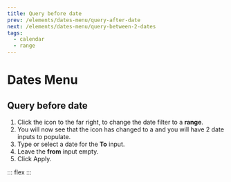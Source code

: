 ```yaml
---
title: Query before date
prev: /elements/dates-menu/query-after-date
next: /elements/dates-menu/query-between-2-dates
tags:
  - calendar
  - range
---
```


# Dates Menu

## Query before date

1. Click the <GsfIcon icon="calendar"/> icon to the far right, to change the date filter to a **range**.
1. You will now see that the icon has changed to a <GsfIcon icon="calendarRange"/> and you will have 2 date inputs to populate.
1. Type or select a date for the **To** input.
1. Leave the **from** input empty.
1. Click <GsfButton theme="success" sm>Apply</GsfButton>.

::: flex
<GsfDatesMenu/>
<GsfDatesMenu is-valid is-range :populated-dates="['to']"/>
:::
